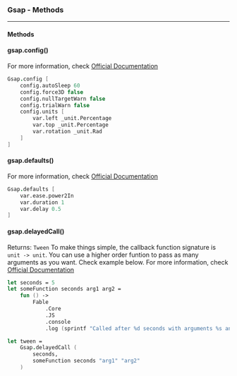 ### Gsap - Methods
---

#### Methods
#### gsap.config()
For more information, check [Official Documentation](https://greensock.com/docs/v3/GSAP/gsap.config())
```fs
Gsap.config [
    config.autoSleep 60
    config.force3D false
    config.nullTargetWarn false
    config.trialWarn false
    config.units [
        var.left _unit.Percentage
        var.top _unit.Percentage
        var.rotation _unit.Rad
    ]
]
```
#### gsap.defaults()
For more information, check [Official Documentation](https://greensock.com/docs/v3/GSAP/gsap.defaults())
```fs
Gsap.defaults [
    var.ease.power2In
    var.duration 1
    var.delay 0.5
]
```

#### gsap.delayedCall()
Returns: `Tween`
To make things simple, the callback function signature is `unit -> unit`.
You can use a higher order funtion to pass as many arguments as you want. 
Check example below.
For more information, check [Official Documentation](https://greensock.com/docs/v3/GSAP/gsap.delayedCall())
```fs
let seconds = 5 
let someFunction seconds arg1 arg2 = 
    fun () -> 
        Fable
            .Core
            .JS
            .console
            .log (sprintf "Called after %d seconds with arguments %s and %s" seconds arg1 arg2)

let tween = 
    Gsap.delayedCall (
        seconds, 
        someFunction seconds "arg1" "arg2"
    )
```
